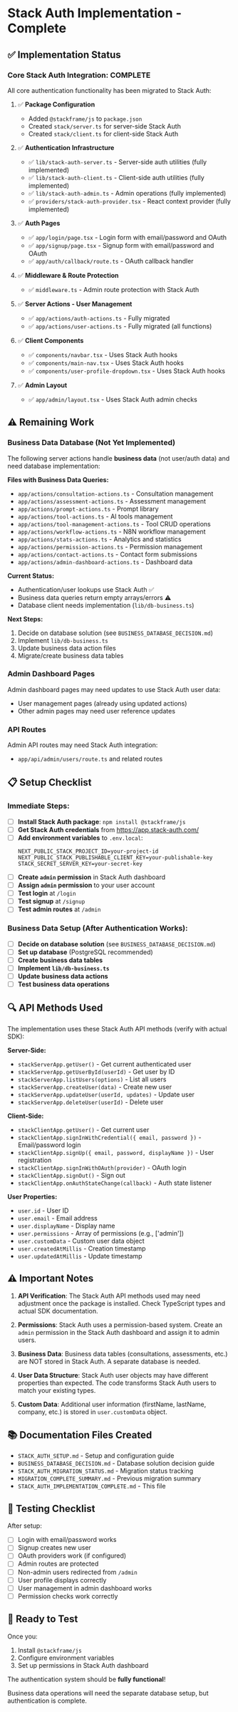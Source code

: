 # Stack Auth Implementation - Complete

## ✅ Implementation Status

### Core Stack Auth Integration: **COMPLETE**

All core authentication functionality has been migrated to Stack Auth:

1. ✅ **Package Configuration**
   - Added `@stackframe/js` to `package.json`
   - Created `stack/server.ts` for server-side Stack Auth
   - Created `stack/client.ts` for client-side Stack Auth

2. ✅ **Authentication Infrastructure**
   - ✅ `lib/stack-auth-server.ts` - Server-side auth utilities (fully implemented)
   - ✅ `lib/stack-auth-client.ts` - Client-side auth utilities (fully implemented)
   - ✅ `lib/stack-auth-admin.ts` - Admin operations (fully implemented)
   - ✅ `providers/stack-auth-provider.tsx` - React context provider (fully implemented)

3. ✅ **Auth Pages**
   - ✅ `app/login/page.tsx` - Login form with email/password and OAuth
   - ✅ `app/signup/page.tsx` - Signup form with email/password and OAuth
   - ✅ `app/auth/callback/route.ts` - OAuth callback handler

4. ✅ **Middleware & Route Protection**
   - ✅ `middleware.ts` - Admin route protection with Stack Auth

5. ✅ **Server Actions - User Management**
   - ✅ `app/actions/auth-actions.ts` - Fully migrated
   - ✅ `app/actions/user-actions.ts` - Fully migrated (all functions)

6. ✅ **Client Components**
   - ✅ `components/navbar.tsx` - Uses Stack Auth hooks
   - ✅ `components/main-nav.tsx` - Uses Stack Auth hooks
   - ✅ `components/user-profile-dropdown.tsx` - Uses Stack Auth hooks

7. ✅ **Admin Layout**
   - ✅ `app/admin/layout.tsx` - Uses Stack Auth admin checks

## ⚠️ Remaining Work

### Business Data Database (Not Yet Implemented)

The following server actions handle **business data** (not user/auth data) and need database implementation:

**Files with Business Data Queries:**
- `app/actions/consultation-actions.ts` - Consultation management
- `app/actions/assessment-actions.ts` - Assessment management
- `app/actions/prompt-actions.ts` - Prompt library
- `app/actions/tool-actions.ts` - AI tools management
- `app/actions/tool-management-actions.ts` - Tool CRUD operations
- `app/actions/workflow-actions.ts` - N8N workflow management
- `app/actions/stats-actions.ts` - Analytics and statistics
- `app/actions/permission-actions.ts` - Permission management
- `app/actions/contact-actions.ts` - Contact form submissions
- `app/actions/admin-dashboard-actions.ts` - Dashboard data

**Current Status:**
- Authentication/user lookups use Stack Auth ✅
- Business data queries return empty arrays/errors ⚠️
- Database client needs implementation (`lib/db-business.ts`)

**Next Steps:**
1. Decide on database solution (see `BUSINESS_DATABASE_DECISION.md`)
2. Implement `lib/db-business.ts`
3. Update business data action files
4. Migrate/create business data tables

### Admin Dashboard Pages

Admin dashboard pages may need updates to use Stack Auth user data:
- User management pages (already using updated actions)
- Other admin pages may need user reference updates

### API Routes

Admin API routes may need Stack Auth integration:
- `app/api/admin/users/route.ts` and related routes

## 📋 Setup Checklist

### Immediate Steps:

- [ ] **Install Stack Auth package**: `npm install @stackframe/js`
- [ ] **Get Stack Auth credentials** from https://app.stack-auth.com/
- [ ] **Add environment variables** to `.env.local`:
  ```
  NEXT_PUBLIC_STACK_PROJECT_ID=your-project-id
  NEXT_PUBLIC_STACK_PUBLISHABLE_CLIENT_KEY=your-publishable-key
  STACK_SECRET_SERVER_KEY=your-secret-key
  ```
- [ ] **Create `admin` permission** in Stack Auth dashboard
- [ ] **Assign `admin` permission** to your user account
- [ ] **Test login** at `/login`
- [ ] **Test signup** at `/signup`
- [ ] **Test admin routes** at `/admin`

### Business Data Setup (After Authentication Works):

- [ ] **Decide on database solution** (see `BUSINESS_DATABASE_DECISION.md`)
- [ ] **Set up database** (PostgreSQL recommended)
- [ ] **Create business data tables**
- [ ] **Implement `lib/db-business.ts`**
- [ ] **Update business data actions**
- [ ] **Test business data operations**

## 🔍 API Methods Used

The implementation uses these Stack Auth API methods (verify with actual SDK):

**Server-Side:**
- `stackServerApp.getUser()` - Get current authenticated user
- `stackServerApp.getUserById(userId)` - Get user by ID
- `stackServerApp.listUsers(options)` - List all users
- `stackServerApp.createUser(data)` - Create new user
- `stackServerApp.updateUser(userId, updates)` - Update user
- `stackServerApp.deleteUser(userId)` - Delete user

**Client-Side:**
- `stackClientApp.getUser()` - Get current user
- `stackClientApp.signInWithCredential({ email, password })` - Email/password login
- `stackClientApp.signUp({ email, password, displayName })` - User registration
- `stackClientApp.signInWithOAuth(provider)` - OAuth login
- `stackClientApp.signOut()` - Sign out
- `stackClientApp.onAuthStateChange(callback)` - Auth state listener

**User Properties:**
- `user.id` - User ID
- `user.email` - Email address
- `user.displayName` - Display name
- `user.permissions` - Array of permissions (e.g., ['admin'])
- `user.customData` - Custom user data object
- `user.createdAtMillis` - Creation timestamp
- `user.updatedAtMillis` - Update timestamp

## ⚠️ Important Notes

1. **API Verification**: The Stack Auth API methods used may need adjustment once the package is installed. Check TypeScript types and actual SDK documentation.

2. **Permissions**: Stack Auth uses a permission-based system. Create an `admin` permission in the Stack Auth dashboard and assign it to admin users.

3. **Business Data**: Business data tables (consultations, assessments, etc.) are NOT stored in Stack Auth. A separate database is needed.

4. **User Data Structure**: Stack Auth user objects may have different properties than expected. The code transforms Stack Auth users to match your existing types.

5. **Custom Data**: Additional user information (firstName, lastName, company, etc.) is stored in `user.customData` object.

## 📚 Documentation Files Created

- `STACK_AUTH_SETUP.md` - Setup and configuration guide
- `BUSINESS_DATABASE_DECISION.md` - Database solution decision guide
- `STACK_AUTH_MIGRATION_STATUS.md` - Migration status tracking
- `MIGRATION_COMPLETE_SUMMARY.md` - Previous migration summary
- `STACK_AUTH_IMPLEMENTATION_COMPLETE.md` - This file

## 🎯 Testing Checklist

After setup:

- [ ] Login with email/password works
- [ ] Signup creates new user
- [ ] OAuth providers work (if configured)
- [ ] Admin routes are protected
- [ ] Non-admin users redirected from `/admin`
- [ ] User profile displays correctly
- [ ] User management in admin dashboard works
- [ ] Permission checks work correctly

## 🚀 Ready to Test

Once you:
1. Install `@stackframe/js`
2. Configure environment variables
3. Set up permissions in Stack Auth dashboard

The authentication system should be **fully functional**!

Business data operations will need the separate database setup, but authentication is complete.

